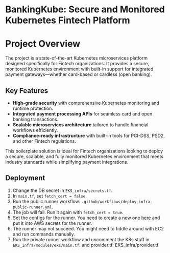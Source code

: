 # BankingKube: Secure and Monitored Kubernetes Fintech Platform

# Project Overview
The project is a state-of-the-art Kubernetes microservices platform designed specifically for Fintech organizations. It provides a secure, monitored Kubernetes environment with built-in support for integrated payment gateways—whether card-based or cardless (open banking).

## Key Features
- **High-grade security** with comprehensive Kubernetes monitoring and runtime protection.
- **Integrated payment processing APIs** for seamless card and open banking transactions.
- **Scalable microservices architecture** tailored to handle financial workflows efficiently.
- **Compliance-ready infrastructure** with built-in tools for PCI-DSS, PSD2, and other Fintech regulations.

This boilerplate solution is ideal for Fintech organizations looking to deploy a secure, scalable, and fully monitored Kubernetes environment that meets industry standards while simplifying payment integrations.

## Deployment
1. Change the DB secret in `EKS_infra/secrets.tf`.
2. In `main.tf`, set `fetch_cert = false`.
3. Run the public runner workflow: `.github/workflows/deploy-infra-public-runner.yml`.
4. The job will fail. Run it again with `fetch_cert = true`.
5. Set the configs for the runner. You need to create a new one [here](https://github.com/Droshow/EKS-BankingKube/settings/actions/runners/new) and put it into AWS secrets for the runner.
6. The runner may not succeed. You might need to fiddle around with EC2 and run commands manually.
7. Run the private runner workflow and uncomment the K8s stuff in `EKS_infra/modules/eks/main.tf`. and provider.tf: EKS_infra/provider.tf